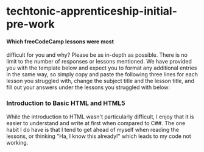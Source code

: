 # techtonic-apprenticeship-initial-pre-work

#### Which freeCodeCamp lessons were most
difficult for you and why? Please be as
in-depth as possible. There is no limit to
the number of responses or lessons
mentioned. We have provided you with the
template below and expect you to format any
additional entries in the same way, so
simply copy and paste the following three
lines for each lesson you struggled with,
change the subject title and the lesson
title, and fill out your answers under the
lessons you struggled with below:
### Introduction to Basic HTML and HTML5
While the introduction to HTML wasn't particularly difficult, I enjoy that it is easier to understand and write at first when compared to C##. The one habit I do have is that I tend to get ahead of myself when reading the lessons, or thinking "Ha, I know this already!" which leads to my code not working. 